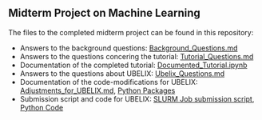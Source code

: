 ## Midterm Project on Machine Learning
The files to the completed midterm project can be found in this repository:
- Answers to the background questions: [Background_Questions.md](Background_Questions.md)
- Answers to the questions concering the tutorial: [Tutorial_Questions.md](Tutorial_Questions.md)
- Documentation of the completed tutorial: [Documented_Tutorial.ipynb](Documented_Tutorial.ipynb)
- Answers to the questions about UBELIX: [Ubelix_Questions.md](Ubelix_Questions.md)
- Documentation of the code-modifications for UBELIX: [Adjustments_for_UBELIX.md](Adjustments_for_UBELIX.md), [Python Packages](requirements.txt)
- Submission script and code for UBELIX: [SLURM Job submission script](MLJob.sh), [Python Code](kinaseML.py)
